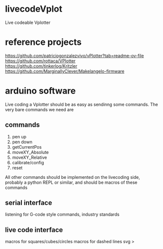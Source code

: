 # livecodeVplot
Live codeable Vplotter


# reference projects
https://github.com/patriciogonzalezvivo/vPlotter?tab=readme-ov-file  
https://github.com/rottaca/VPlotter  
https://github.com/tinkerlog/Kritzler  
https://github.com/MarginallyClever/Makelangelo-firmware  


# arduino software
Live coding a Vplotter should be as easy as sendinng some commands. The very bare commands we need are

## commands
1. pen up
2. pen down
3. getCurrentPos
4. moveXY_Absolute
5. moveXY_Relative
6. calibrate/config
7. reset

All other commands should be implemented on the livecoding side, probably a python REPL or similar, and should be macros of these commands

## serial interface
listening for G-code style commands, industry standards


## live code interface
macros for squares/cubes/circles
macros for dashed lines
svg > 
